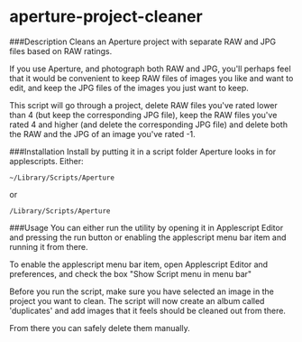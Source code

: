 aperture-project-cleaner
========================

###Description
Cleans an Aperture project with separate RAW and JPG files based on RAW ratings.

If you use Aperture, and photograph both RAW and JPG, you'll perhaps feel
that it would be convenient to keep RAW files of images you like and want to
edit, and keep the JPG files of the images you just want to keep.

This script will go through a project, delete RAW files you've rated lower than 4
(but keep the corresponding JPG file), keep the RAW files you've rated 4 and higher
(and delete the corresponding JPG file) and delete both the RAW and the JPG of an image
you've rated -1.

###Installation
Install by putting it in a script folder Aperture looks in for applescripts. Either:

`~/Library/Scripts/Aperture`

or

`/Library/Scripts/Aperture`

###Usage
You can either run the utility by opening it in Applescript Editor and pressing the run button or
enabling the applescript menu bar item and running it from there.

To enable the applescript menu bar item, open Applescript Editor and preferences, and 
check the box "Show Script menu in menu bar"

Before you run the script, make sure you have selected an image in the project you want to clean.
The script will now create an album called 'duplicates' and add images that it feels should be cleaned out from there.

From there you can safely delete them manually.
